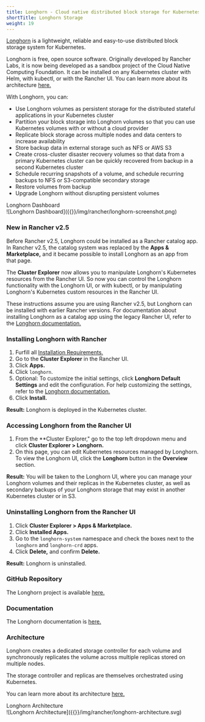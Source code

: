 ```yaml
---
title: Longhorn - Cloud native distributed block storage for Kubernetes
shortTitle: Longhorn Storage
weight: 19
---
```


[Longhorn](https://longhorn.io/) is a lightweight, reliable and easy-to-use distributed block storage system for Kubernetes.

Longhorn is free, open source software. Originally developed by Rancher Labs, it is now being developed as a sandbox project of the Cloud Native Computing Foundation. It can be installed on any Kubernetes cluster with Helm, with kubectl, or with the Rancher UI. You can learn more about its architecture [here.](https://longhorn.io/docs/1.0.2/concepts/)

With Longhorn, you can:

- Use Longhorn volumes as persistent storage for the distributed stateful applications in your Kubernetes cluster
- Partition your block storage into Longhorn volumes so that you can use Kubernetes volumes with or without a cloud provider
- Replicate block storage across multiple nodes and data centers to increase availability
- Store backup data in external storage such as NFS or AWS S3
- Create cross-cluster disaster recovery volumes so that data from a primary Kubernetes cluster can be quickly recovered from backup in a second Kubernetes cluster
- Schedule recurring snapshots of a volume, and schedule recurring backups to NFS or S3-compatible secondary storage
- Restore volumes from backup
- Upgrade Longhorn without disrupting persistent volumes

<figcaption>Longhorn Dashboard</figcaption>
![Longhorn Dashboard]({{<baseurl>}}/img/rancher/longhorn-screenshot.png)

### New in Rancher v2.5

Before Rancher v2.5, Longhorn could be installed as a Rancher catalog app. In Rancher v2.5, the catalog system was replaced by the **Apps & Marketplace,** and it became possible to install Longhorn as an app from that page.

The **Cluster Explorer** now allows you to manipulate Longhorn's Kubernetes resources from the Rancher UI. So now you can control the Longhorn functionality with the Longhorn UI, or with kubectl, or by manipulating Longhorn's Kubernetes custom resources in the Rancher UI.

These instructions assume you are using Rancher v2.5, but Longhorn can be installed with earlier Rancher versions. For documentation about installing Longhorn as a catalog app using the legacy Rancher UI, refer to the [Longhorn documentation.](https://longhorn.io/docs/1.0.2/deploy/install/install-with-rancher/)

### Installing Longhorn with Rancher

1. Furfill all [Installation Requirements.](https://longhorn.io/docs/1.1.0/deploy/install/#installation-requirements)
1. Go to the **Cluster Explorer** in the Rancher UI.
1. Click **Apps.**
1. Click `longhorn`.
1. Optional: To customize the initial settings, click **Longhorn Default Settings** and edit the configuration. For help customizing the settings, refer to the [Longhorn documentation.](https://longhorn.io/docs/1.0.2/references/settings/)
1. Click **Install.**

**Result:** Longhorn is deployed in the Kubernetes cluster.

### Accessing Longhorn from the Rancher UI

1. From the **Cluster Explorer," go to the top left dropdown menu and click **Cluster Explorer > Longhorn.**
1. On this page, you can edit Kubernetes resources managed by Longhorn. To view the Longhorn UI, click the **Longhorn** button in the **Overview** section.

**Result:** You will be taken to the Longhorn UI, where you can manage your Longhorn volumes and their replicas in the Kubernetes cluster, as well as secondary backups of your Longhorn storage that may exist in another Kubernetes cluster or in S3.

### Uninstalling Longhorn from the Rancher UI

1. Click **Cluster Explorer > Apps & Marketplace.**
1. Click **Installed Apps.**
1. Go to the `longhorn-system` namespace and check the boxes next to the `longhorn` and `longhorn-crd` apps.
1. Click **Delete,** and confirm **Delete.**

**Result:** Longhorn is uninstalled.

### GitHub Repository

The Longhorn project is available [here.](https://github.com/longhorn/longhorn)

### Documentation

The Longhorn documentation is [here.](https://longhorn.io/docs/)

### Architecture

Longhorn creates a dedicated storage controller for each volume and synchronously replicates the volume across multiple replicas stored on multiple nodes.

The storage controller and replicas are themselves orchestrated using Kubernetes.

You can learn more about its architecture [here.](https://longhorn.io/docs/1.0.2/concepts/)

<figcaption>Longhorn Architecture</figcaption>
![Longhorn Architecture]({{<baseurl>}}/img/rancher/longhorn-architecture.svg)
